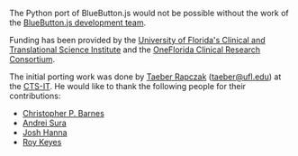 The Python port of BlueButton.js would not be possible without the work of the
[BlueButton.js development team](https://github.com/orgs/blue-button/people).

Funding has been provided by the [University of Florida's Clinical and
Translational Science Institute](https://www.ctsi.ufl.edu) and the [OneFlorida
Clinical Research Consortium](https://onefloridaconsortium.org).

The initial porting work was done by [Taeber
Rapczak](http://vivo.ufl.edu/display/n1579727995) (<taeber@ufl.edu>) at the
[CTS-IT](http://ufl.to/ctsit). He would like to thank the following people for
their contributions:

+ [Christopher P. Barnes](http://vivo.ufl.edu/display/n64866)
+ [Andrei Sura](http://vivo.ufl.edu/display/n5623984433)
+ [Josh Hanna](http://vivo.ufl.edu/display/n7895189132)
+ [Roy Keyes](http://vivo.ufl.edu/display/n31749)
